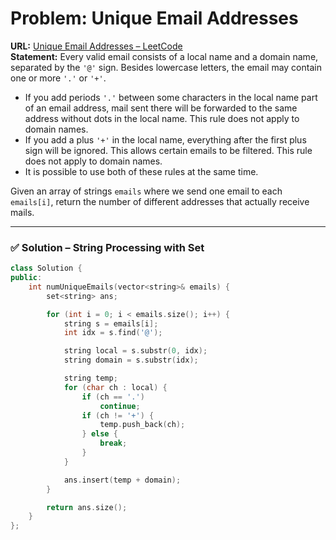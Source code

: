 # Problem: Unique Email Addresses  

**URL:** [Unique Email Addresses – LeetCode](https://leetcode.com/problems/unique-email-addresses/)  
**Statement:** Every valid email consists of a local name and a domain name, separated by the `'@'` sign. Besides lowercase letters, the email may contain one or more `'.'` or `'+'`.  

- If you add periods `'.'` between some characters in the local name part of an email address, mail sent there will be forwarded to the same address without dots in the local name. This rule does not apply to domain names.  
- If you add a plus `'+'` in the local name, everything after the first plus sign will be ignored. This allows certain emails to be filtered. This rule does not apply to domain names.  
- It is possible to use both of these rules at the same time.  

Given an array of strings `emails` where we send one email to each `emails[i]`, return the number of different addresses that actually receive mails.  

---
### ✅ Solution – String Processing with Set  
```cpp
class Solution {
public:
    int numUniqueEmails(vector<string>& emails) {
        set<string> ans;

        for (int i = 0; i < emails.size(); i++) {
            string s = emails[i];
            int idx = s.find('@');

            string local = s.substr(0, idx);
            string domain = s.substr(idx);

            string temp;
            for (char ch : local) {
                if (ch == '.')
                    continue;
                if (ch != '+') {
                    temp.push_back(ch);
                } else {
                    break;
                }
            }

            ans.insert(temp + domain);
        }

        return ans.size();
    }
};
```